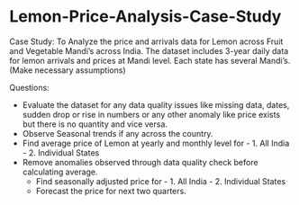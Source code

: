 # Lemon-Price-Analysis-Case-Study
Case Study: To Analyze the price and arrivals data for Lemon across Fruit and Vegetable Mandi’s across India. The
dataset includes 3-year daily data for lemon arrivals and prices at Mandi level. Each state has several
Mandi’s. (Make necessary assumptions)

Questions:
-  Evaluate the dataset for any data quality issues like missing data, dates, sudden drop or rise
in numbers or any other anomaly like price exists but there is no quantity and vice versa.
-  Observe Seasonal trends if any across the country.
-  Find average price of Lemon at yearly and monthly level for 
            - 1. All India 
            - 2. Individual States
- Remove anomalies observed through data quality check before calculating average.
   - Find seasonally adjusted price for 
           - 1. All India 
           - 2. Individual States
   - Forecast the price for next two quarters.

